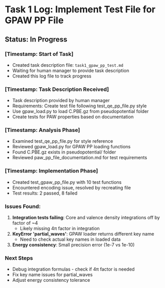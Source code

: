 # Task 1 Log: Implement Test File for GPAW PP File

## Status: In Progress

### [Timestamp: Start of Task]
- Created task description file: `task1_gpaw_pp_test.md`
- Waiting for human manager to provide task description
- Created this log file to track progress

### [Timestamp: Task Description Received]
- Task description provided by human manager
- Requirements: Create test file following test_qe_pp_file.py style
- Use gpaw_load.py to load C.PBE.gz from pseudopotential folder
- Create tests for PAW properties based on documentation

### [Timestamp: Analysis Phase]
- Examined test_qe_pp_file.py for style reference
- Reviewed gpaw_load.py for GPAW PP loading functions
- Found C.PBE.gz exists in pseudopotential/ folder
- Reviewed paw_pp_file_documentation.md for test requirements

### [Timestamp: Implementation Phase]
- Created test_gpaw_pp_file.py with 10 test functions
- Encountered encoding issue, resolved by recreating file
- Test results: 2 passed, 8 failed
  
### Issues Found:
1. **Integration tests failing**: Core and valence density integrations off by factor of ~4
   - Likely missing 4π factor in integration
2. **KeyError 'partial_waves'**: GPAW loader returns different key name
   - Need to check actual key names in loaded data
3. **Energy consistency**: Small precision error (1e-7 vs 1e-10)

### Next Steps
- Debug integration formulas - check if 4π factor is needed
- Fix key name issues for partial_waves
- Adjust energy consistency tolerance